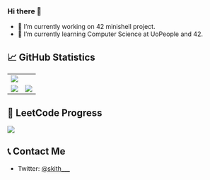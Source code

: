 ### Hi there 👋

- 🔭 I’m currently working on 42 minishell project.
- 🌱 I’m currently learning Computer Science at UoPeople and 42.

## 📈 GitHub Statistics

<table>
  <tr>
    <td colspan="2"><img src="http://github-profile-summary-cards.vercel.app/api/cards/profile-details?username=skitheom&theme=tokyonight" /></td>
  </tr>
  <tr>
    <td><img src="http://github-profile-summary-cards.vercel.app/api/cards/most-commit-language?username=skitheom&theme=tokyonight" /></td>
    <td><img src="http://github-profile-summary-cards.vercel.app/api/cards/stats?username=skitheom&theme=tokyonight" /></td>
  </tr>
</table>

## 🚀 LeetCode Progress

<p align="left">
  <img src="https://leetcard.jacoblin.cool/saho-north?theme=unicorn&font=ABeeZee" />
</p>

## 📞 Contact Me
- Twitter: [@skith___](https://twitter.com/skith___)
